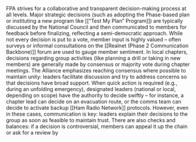 FPA strives for a collaborative and transparent decision-making process at all levels. Major strategic decisions (such as adopting the Phase-based plan or instituting a new program like [[“Test My Plan” Program]]) are typically discussed by the National Council and then communicated to members for feedback before finalizing, reflecting a semi-democratic approach. While not every decision is put to a vote, member input is highly valued – often surveys or informal consultations on the [[Realnet (Phase 2 Communication Backbone)]] forum are used to gauge member sentiment. In local chapters, decisions regarding group activities (like planning a drill or taking in new members) are generally made by consensus or majority vote during chapter meetings. The Alliance emphasizes reaching consensus where possible to maintain unity: leaders facilitate discussion and try to address concerns so that decisions have broad support. When quick action is required (e.g., during an unfolding emergency), designated leaders (national or local, depending on scope) have the authority to decide swiftly – for instance, a chapter lead can decide on an evacuation route, or the comms team can decide to activate backup [[Ham Radio Network]] protocols. However, even in these cases, communication is key: leaders explain their decisions to the group as soon as feasible to maintain trust. There are also checks and balances: if a decision is controversial, members can appeal it up the chain or ask for a review by
